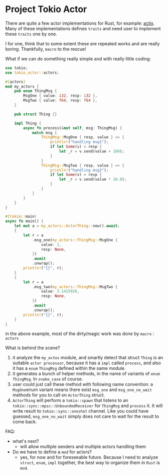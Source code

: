 # Project Tokio Actor

There are quite a few actor implementations for Rust,  for example: [actix](https://actix.rs/book/actix/sec-0-quick-start.html). Many of these implementations defines `traits` and need user to implement these `traits` one by one.

I for one, think that to some extent these are repeated works and are really boring. Thankfully, `macro` to the rescue!

What if we can do something really simple and with really little coding:

```rust
use tokio;
use tokio_actor::actors;

#[actors]
mod my_actors {
    pub enum ThingMsg {
        MsgOne { value: i32, resp: i32 },
        MsgTwo { value: f64, resp: f64 },
    }

    pub struct Thing {}

    impl Thing {
        async fn process(&mut self, msg: ThingMsg) {
            match msg {
                ThingMsg::MsgOne { resp, value } => {
                    println!("handling msg1");
                    if let Some(v) = resp {
                        let _r = v.send(value + 100);
                    }
                }
                ThingMsg::MsgTwo { resp, value } => {
                    println!("handling msg2");
                    if let Some(v) = resp {
                        let _r = v.send(value * 10.0);
                    }
                }
            }
        }
    }
}

#[tokio::main]
async fn main() {
    let mut a = my_actors::ActorThing::new().await;
    {
        let r = a
            .msg_one(my_actors::ThingMsg::MsgOne {
                value: 1,
                resp: None,
            })
            .await
            .unwrap();
        println!("{}", r);
    }
    {
        let r = a
            .msg_two(my_actors::ThingMsg::MsgTwo {
                value: 3.1415926,
                resp: None,
            })
            .await
            .unwrap();
        println!("{}", r);
    }
}
```

in the above example, most of the dirty/magic work was done by `macro` : `actors`

What is behind the scene?
1. it analyze the `my_actos` module, and smartly detect that struct `Thing` is an suitable `actor processor`, because it has a `impl` called `process`, and also it has a `enum` `ThingMsg` defined within the same module.
2. it generates a bunch of helper methods, in the name of variants of `enum` `ThingMsg`. In `snake_case` of course.
3. user could just call these method with following name convention: a `MsgOne`enum variant means there exist `msg_one` and `msg_one_no_wait` methods for you to call on `ActorThing` struct. 
4. `ActorThing` will perform a `tokio::spawn` that listens to an `tokio::sync::mpsc::UnboundedReceiver` for `ThingMsg` and `process` it. It will write result to `tokio::sync::oneshot` channel. Like you could have guessed, `msg_one_no_wait` simply does not care to wait for the result to come back.

FAQ:
- what's next?
	- will allow multiple senders and multiple actors handling them 
- Do we have to define a `mod` for actors?
	- yes, for now and for foreseeable future. Because I need to analyze `struct`, `enum`, `impl` together, the best way to organize them in `Rust` is `mod`.
